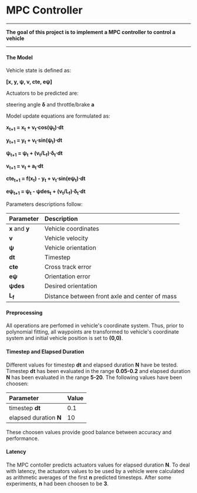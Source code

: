 # **MPC Controller**

---

**The goal of this project is to implement a MPC controller to control a vehicle**

---

#### The Model

Vehicle state is defined as:

**[x, y, &psi;, v, cte, e&psi;]**

Actuators to be predicted are:

steering angle **&delta;** and throttle/brake **a**

Model update equations are formulated as:

**x<sub>t+1</sub> = x<sub>t</sub> + v<sub>t</sub>&sdot;cos(&psi;<sub>t</sub>)&sdot;dt**

**y<sub>t+1</sub> = y<sub>t</sub> + v<sub>t</sub>&sdot;sin(&psi;<sub>t</sub>)&sdot;dt**

**&psi;<sub>t+1</sub> = &psi;<sub>t</sub> + (v<sub>t</sub>/L<sub>f</sub>)&sdot;&delta;<sub>t</sub>&sdot;dt**

**v<sub>t+1</sub> = v<sub>t</sub> + a<sub>t</sub>&sdot;dt**

**cte<sub>t+1</sub> = f(x<sub>t</sub>) - y<sub>t</sub> + v<sub>t</sub>&sdot;sin(e&psi;<sub>t</sub>)&sdot;dt**

**e&psi;<sub>t+1</sub> = &psi;<sub>t</sub> - &psi;des<sub>t</sub> + (v<sub>t</sub>/L<sub>f</sub>)&sdot;&delta;<sub>t</sub>&sdot;dt**

Parameters descriptions follow:

| Parameter             |     Description	    | 
|:----------------------|:--------------| 
| **x** and **y**   		 |  Vehicle coordinates 				| 
| **v** | Vehicle velocity    				| 
| **&psi;** | Vehicle orientation 				| 
| **dt** | Timestep     				| 
| **cte** | Cross track error    				| 
| **e&psi;** | Orientation error    				| 
| **&psi;des** | Desired orientation    				| 
| **L<sub>f</sub>** | Distance between front axle and center of mass |

#### Preprocessing

All operations are perfomed in vehicle's coordinate system. Thus, prior to polynomial fitting, all waypoints are transformed to vehicle's coordinate system and initial vehicle position is set to **(0,0)**.

#### Timestep and Elapsed Duration

Different values for timestep **dt** and elapsed duration **N** have be tested. Timestep **dt** has been evaluated in the range **0.05-0.2** and elapsed duration **N** has been evaluated in the range **5-20**. The following values have been choosen:

| Parameter             |     Value	    | 
|:----------------------|:--------------| 
| timestep **dt**   		 | 0.1   				| 
| elapsed duration **N** | 10    				| 

These choosen values provide good balance between accuracy and performance.

#### Latency

The MPC contoller predicts actuators values for elapsed duration **N**. To deal with latency, the actuators values to be used by a vehicle were calculated as arithmetic averages of the first **n** predicted timesteps. After some experiments, **n** had been choosen to be **3**.
